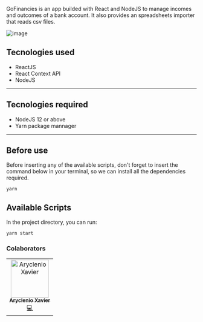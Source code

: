 

GoFinancies is an app builded with React and NodeJS to manage incomes and outcomes of a bank account. It also provides an spreadsheets importer that reads csv files.

![image](https://media-exp1.licdn.com/dms/image/C4E22AQHqOJIoBRmJKg/feedshare-shrink_1280/0/1594724636882?e=1614816000&v=beta&t=yuPsrQbneX-KDxmNHJ1sdVhy3JhdyA7VnPbWpBQEbJM)

## Tecnologies used

- ReactJS
- React Context API
- NodeJS

---

## Tecnologies required

- NodeJS 12 or above
- Yarn package mannager

---

## Before use

Before inserting any of the available scripts, don't forget to insert the command below in your terminal, so we can install all the dependencies required.

```console
yarn
```

## Available Scripts

In the project directory, you can run:

```console
yarn start
```

### Colaborators

<table>
  <tr>
    <td align="center">
      <a href="http://github.com/aryclenio">
        <img src="https://avatars.githubusercontent.com/aryclenio" width="100px;" alt="Aryclenio Xavier"/>
        <br />
        <sub><b>Aryclenio Xavier</b></sub>
      </a><br />
      <a href="https://github.com/aryclenio/Sculptor/commits?author=aryclenio" title="Code">💻</a>
    </td>
  </tr>
</table>
